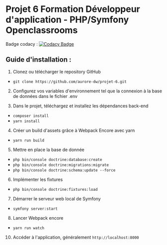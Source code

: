 # Projet 6 Formation Développeur d'application - PHP/Symfony Openclassrooms

Badge codacy : [![Codacy Badge](https://app.codacy.com/project/badge/Grade/5303a745e1244bf5a71385e2102359f6)](https://app.codacy.com/gh/aurore-dw/projet-6/dashboard?utm_source=gh&utm_medium=referral&utm_content=&utm_campaign=Badge_grade)

## Guide d'installation :

1. Clonez ou télécharger le repository GitHub

- `git clone https://github.com/aurore-dw/projet-6.git`

2. Configurez vos variables d'environnement tel que la connexion à la base de données dans le fichier .env
  
3. Dans le projet, téléchargez et installez les dépendances back-end
   
- `composer install`
- `yarn install`

4. Créer un build d'assets grâce à Webpack Encore avec yarn
   
- `yarn run build`

5. Mettre en place la base de donnée
   
- `php bin/console doctrine:database:create`
- `php bin/console doctrine:migrations:migrate`
- `php bin/console doctrine:schema:update --force`

6. Implémenter les fixtures
   
- `php bin/console doctrine:fixtures:load`

7. Démarrer le serveur web local de Symfony
   
- `symfony server:start`

8. Lancer Webpack encore
   
- `yarn run watch`

10. Accéder à l'application, généralement `http://localhost:8000`


